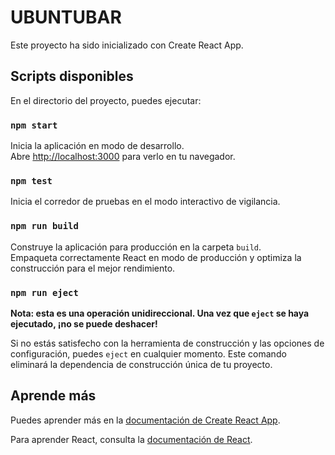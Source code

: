# UBUNTUBAR

Este proyecto ha sido inicializado con Create React App.

## Scripts disponibles

En el directorio del proyecto, puedes ejecutar:

### `npm start`

Inicia la aplicación en modo de desarrollo.\
Abre [http://localhost:3000](http://localhost:3000) para verlo en tu navegador.

### `npm test`

Inicia el corredor de pruebas en el modo interactivo de vigilancia.

### `npm run build`

Construye la aplicación para producción en la carpeta `build`.\
Empaqueta correctamente React en modo de producción y optimiza la construcción para el mejor rendimiento.

### `npm run eject`

**Nota: esta es una operación unidireccional. Una vez que `eject` se haya ejecutado, ¡no se puede deshacer!**

Si no estás satisfecho con la herramienta de construcción y las opciones de configuración, puedes `eject` en cualquier momento. Este comando eliminará la dependencia de construcción única de tu proyecto.

## Aprende más

Puedes aprender más en la [documentación de Create React App](https://facebook.github.io/create-react-app/docs/getting-started).

Para aprender React, consulta la [documentación de React](https://reactjs.org/).